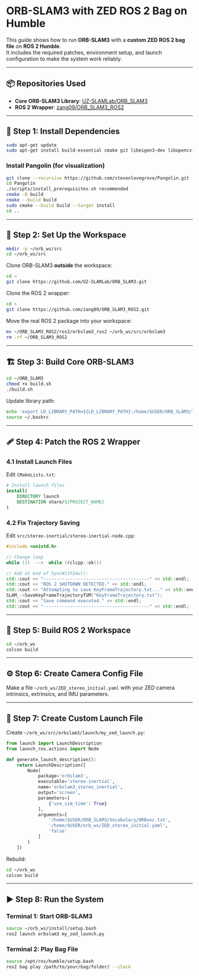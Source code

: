 
# ORB-SLAM3 with ZED ROS 2 Bag on Humble

This guide shows how to run **ORB-SLAM3** with a **custom ZED ROS 2 bag file** on **ROS 2 Humble**.  
It includes the required patches, environment setup, and launch configuration to make the system work reliably.

---

## 📦 Repositories Used
- **Core ORB-SLAM3 Library**: [UZ-SLAMLab/ORB_SLAM3](https://github.com/UZ-SLAMLab/ORB_SLAM3)  
- **ROS 2 Wrapper**: [zang09/ORB_SLAM3_ROS2](https://github.com/zang09/ORB_SLAM3_ROS2)

---

## 🔧 Step 1: Install Dependencies

```bash
sudo apt-get update
sudo apt-get install build-essential cmake git libeigen3-dev libopencv-dev libglew-dev
````

### Install Pangolin (for visualization)

```bash
git clone --recursive https://github.com/stevenlovegrove/Pangolin.git
cd Pangolin
./scripts/install_prerequisites.sh recommended
cmake -B build
cmake --build build
sudo cmake --build build --target install
cd ..
```

---

## 📂 Step 2: Set Up the Workspace

```bash
mkdir -p ~/orb_ws/src
cd ~/orb_ws/src
```

Clone ORB-SLAM3 **outside** the workspace:

```bash
cd ~
git clone https://github.com/UZ-SLAMLab/ORB_SLAM3.git
```

Clone the ROS 2 wrapper:

```bash
cd ~
git clone https://github.com/zang09/ORB_SLAM3_ROS2.git
```

Move the real ROS 2 package into your workspace:

```bash
mv ~/ORB_SLAM3_ROS2/ros2/orbslam3_ros2 ~/orb_ws/src/orbslam3
rm -rf ~/ORB_SLAM3_ROS2
```

---

## 🏗️ Step 3: Build Core ORB-SLAM3

```bash
cd ~/ORB_SLAM3
chmod +x build.sh
./build.sh
```

Update library path:

```bash
echo 'export LD_LIBRARY_PATH=${LD_LIBRARY_PATH}:/home/$USER/ORB_SLAM3/Thirdparty/g2o/lib' >> ~/.bashrc
source ~/.bashrc
```

---

## 🩹 Step 4: Patch the ROS 2 Wrapper

### 4.1 Install Launch Files

Edit `CMakeLists.txt`:

```cmake
# Install launch files
install(
    DIRECTORY launch
    DESTINATION share/${PROJECT_NAME}
)
```

### 4.2 Fix Trajectory Saving

Edit `src/stereo-inertial/stereo-inertial-node.cpp`:

```cpp
#include <unistd.h>

// Change loop
while (1)  -->  while (rclcpp::ok())

// Add at end of SyncWithImu():
std::cout << "----------------------------------------" << std::endl;
std::cout << "ROS 2 SHUTDOWN DETECTED." << std::endl;
std::cout << "Attempting to save KeyFrameTrajectory.txt..." << std::endl;
SLAM_->SaveKeyFrameTrajectoryTUM("KeyFrameTrajectory.txt");
std::cout << "Save command executed." << std::endl;
std::cout << "----------------------------------------" << std::endl;
```

---

## 🔨 Step 5: Build ROS 2 Workspace

```bash
cd ~/orb_ws
colcon build
```

---

## ⚙️ Step 6: Create Camera Config File

Make a file `~/orb_ws/ZED_stereo_initial.yaml` with your ZED camera intrinsics, extrinsics, and IMU parameters.

---

## 🚀 Step 7: Create Custom Launch File

Create `~/orb_ws/src/orbslam3/launch/my_zed_launch.py`:

```python
from launch import LaunchDescription
from launch_ros.actions import Node

def generate_launch_description():
    return LaunchDescription([
        Node(
            package='orbslam3',
            executable='stereo-inertial',
            name='orbslam3_stereo_inertial',
            output='screen',
            parameters=[
                {'use_sim_time': True}
            ],
            arguments=[
                '/home/$USER/ORB_SLAM3/Vocabulary/ORBvoc.txt',
                '/home/$USER/orb_ws/ZED_stereo_initial.yaml',
                'false'
            ]
        )
    ])
```

Rebuild:

```bash
cd ~/orb_ws
colcon build
```

---

## ▶️ Step 8: Run the System

### Terminal 1: Start ORB-SLAM3

```bash
source ~/orb_ws/install/setup.bash
ros2 launch orbslam3 my_zed_launch.py
```

### Terminal 2: Play Bag File

```bash
source /opt/ros/humble/setup.bash
ros2 bag play /path/to/your/bag/folder/ --clock
```

